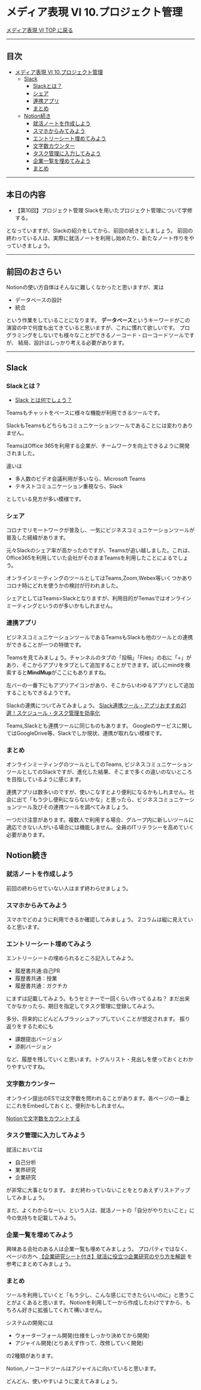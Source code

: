 # メディア表現 VI 10.プロジェクト管理

[メディア表現 VI TOP に戻る](./index.md)

---

## 目次<!-- omit in toc -->

- [メディア表現 VI 10.プロジェクト管理](#メディア表現-vi-10プロジェクト管理)
  - [Slack](#slack)
    - [Slackとは？](#slackとは)
    - [シェア](#シェア)
    - [連携アプリ](#連携アプリ)
    - [まとめ](#まとめ)
  - [Notion続き](#notion続き)
    - [就活ノートを作成しよう](#就活ノートを作成しよう)
    - [スマホからみてみよう](#スマホからみてみよう)
    - [エントリーシート埋めてみよう](#エントリーシート埋めてみよう)
    - [文字数カウンター](#文字数カウンター)
    - [タスク管理に入力してみよう](#タスク管理に入力してみよう)
    - [企業一覧を埋めてみよう](#企業一覧を埋めてみよう)
    - [まとめ](#まとめ-1)

---


## 本日の内容<!-- omit in toc -->
- 【第10回】プロジェクト管理 Slackを用いたプロジェクト管理について学修する。

となっていますが、Slackの紹介をしてから、前回の続きとしましょう。
前回の終わっている人は、実際に就活ノートを利用し始めたり、新たなノート作りをやっていきましょう。

---
## 前回のおさらい<!-- omit in toc -->
Notionの使い方自体はそんなに難しくなかったと思いますが、実は
- データベースの設計
- 統合

という作業をしていることになります。
**データベース**というキーワードがこの演習の中で何度も出てきていると思いますが、これに慣れて欲しいです。
プログラミングをしないでも様々なことができるノーコード・ローコードツールですが、
結局、設計はしっかり考える必要があります。

---
## Slack
### Slackとは？
- [Slack とは何でしょう？](https://www.youtube.com/watch?v=GTG-3OQArVQ)

Teamsもチャットをベースに様々な機能が利用できるツールです。

SlackもTeamsもどちらもコミュニケーションツールであることには変わりありません。

TeamsはOffice 365を利用する企業が、チームワークを向上できるように開発されました。

違いは
- 多人数のビデオ会議利用が多いなら、Microsoft Teams
- テキストコミュニケーション重視なら、Slack

としている見方が多い模様です。

### シェア
コロナでリモートワークが普及し、一気にビジネスコミュニケーションツールが普及した経緯があります。

元々Slackのシェア率が高かったのですが、Teamsが追い越しました。これは、Office365を利用していた会社がそのままTeamsを利用したことによるでしょう。

オンラインミーティングのツールとしてはTeams,Zoom,Webex等いくつかありコロナ時にどれを使うかの検討が行われました。

シェアとしてはTeams>Slackとなりますが、利用目的がTemasではオンラインミーティングというのが多いかもしれません。

### 連携アプリ
ビジネスコミュニケーションツールであるTeamsもSlackも他のツールとの連携ができることが一つの特徴です。

Teamsを見てみましょう。チャンネルのタブの「投稿」「Files」の右に「+」があり、そこからアプリをタブとして追加することができます。試しにmindを検索すると**MindMup**がここにもありますね。

左バーの一番下にもアプリアイコンがあり、そこからいわゆるアプリとして追加することもできるようです。

Slackの連携についてみてみましょう。
[Slack連携ツール・アプリおすすめ21選！スケジュール・タスク管理を効率化](https://product-senses.mazrica.com/senseslab/tool-reviews/slack-api)

Teams,Slackとも連携ツールに同じものもあります。
Googleのサービスに関してはGoogleDrive等、Slackでしか現状、連携が取れない模様です。

### まとめ
オンラインミーティングのツールとしてのTeams, ビジネスコミュニケーションツールとしてのSlackですが、進化した結果、そこまで多くの違いのないところを目指しているように感じます。

連携アプリは数多いのですが、使いこなすとより便利になるかもしれません。社会に出て「もう少し便利にならないかな」と思ったら、ビジネスコミュニケーションツール及びその連携ツールを調べてみましょう。

一つだけ注意があります。複数人で利用する場合、グループ内に新しいツールに適応できない人がいる場合には機能しません。全員のITリテラシーを高めていく必要があります。



## Notion続き
### 就活ノートを作成しよう
前回の終わらせていない人はまず終わらせましょう。

### スマホからみてみよう
スマホでどのように利用できるか確認してみましょう。
2コラムは縦に見えていると思います。

### エントリーシート埋めてみよう
エントリーシートの埋められるところ記入してみよう。
- 履歴書共通:自己PR
- 履歴書共通：授業
- 履歴書共通：ガクチカ

にまずは記載してみよう。もうセミナーで一回くらい作ってるよね？
まだ出来てかなかったら、期日を指定してタスク管理に登録してみよう。

多分、将来的にどんどんブラッシュアップしていくことが想定されます。
振り返りをするためにも
- 課題提出バージョン
- 添削バージョン

など、履歴を残していくと思います。トグルリスト・見出しを使っておくとわかりやすいですね。

### 文字数カウンター
オンライン提出のESでは文字数を問われることがあります。各ページの一番上にこれをEmbedしておくと、便利かもしれません。

[Notionで文字数をカウントする](https://blog.cohu.dev/notion-count)

### タスク管理に入力してみよう
就活においては
- 自己分析
- 業界研究
- 企業研究

が非常に大事となります。
まだ終わっていないことをとりあえずリストアップしてみましょう。

まだ、よくわからなーい、という人は、就活ノートの「自分がやりたいこと」に今の気持ちを記載してみよう。

### 企業一覧を埋めてみよう
興味ある会社のある人は企業一覧も埋めてみましょう。
プロパティではなく、ページの方へ
[【企業研究シート付き】就活に役立つ企業研究のやり方を解説](https://job.rikunabi.com/contents/company/2536/)
を参考にまとめてみましょう。





### まとめ
ツールを利用していくと「もう少し、こんな感じにできたらいいのに」と思うことがよくあると思います。
Notionを利用して一から作成したわけですから、もちろん好きに拡張してくれて構いません。

システムの開発には
- ウォーターフォール開発(仕様をしっかり決めてから開発)
- アジャイル開発(とりあえず作って、改修していく開発)

の2種類があります。

Notion,ノーコードツールはアジャイルに向いていると思います。

どんどん、使いやすいように変えてみましょう。


